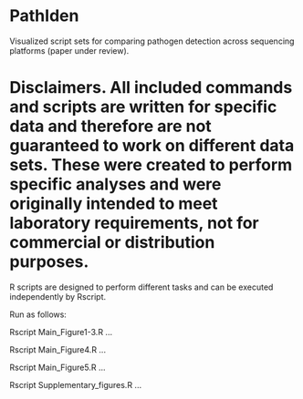 # PathIden
Visualized script sets for comparing pathogen detection across sequencing platforms (paper under review).

# Disclaimers. All included commands and scripts are written for specific data and therefore are not guaranteed to work on different data sets. These were created to perform specific analyses and were originally intended to meet laboratory requirements, not for commercial or distribution purposes.

R scripts are designed to perform different tasks and can be executed independently by Rscript. 

Run as follows: 

Rscript Main_Figure1-3.R ... 

Rscript Main_Figure4.R ...

Rscript Main_Figure5.R ...

Rscript Supplementary_figures.R ...

